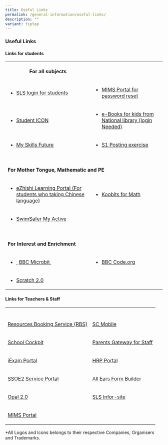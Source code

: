 ```yaml
---
title: Useful Links
permalink: /general-information/useful-links/
description: ""
variant: tiptap
---
```

<h3>Useful Links</h3>
<h4>Links for students</h4>
<table style="minWidth: 50px">
<colgroup>
<col>
<col>
</colgroup>
<tbody>
<tr>
<th rowspan="1" colspan="1">
<p>For all subjects</p>
</th>
<th rowspan="1" colspan="1">
<p></p>
</th>
</tr>
<tr>
<td rowspan="1" colspan="1">
<ul data-tight="true" class="tight">
<li>
<p><a href="https://vle.learning.moe.edu.sg/login" rel="noopener nofollow" target="_blank">SLS login for students</a>
</p>
</li>
</ul>
</td>
<td rowspan="1" colspan="1">
<ul data-tight="true" class="tight">
<li>
<p><a href="https://idp.mims.moe.gov.sg/nidp/app/login" rel="noopener nofollow" target="_blank">MIMS Portal for password reset</a>
</p>
</li>
</ul>
</td>
</tr>
<tr>
<td rowspan="1" colspan="1">
<ul data-tight="true" class="tight">
<li>
<p><a href="https://workspace.google.com/" rel="noopener nofollow" target="_blank">Student ICON</a>
</p>
</li>
</ul>
</td>
<td rowspan="1" colspan="1">
<ul data-tight="true" class="tight">
<li>
<p><a href="https://nlb.overdrive.com/library/kids" rel="noopener nofollow" target="_blank">e-Books for kids from National library (login Needed)</a>
</p>
</li>
</ul>
</td>
</tr>
<tr>
<td rowspan="1" colspan="1">
<ul>
<li>
<p><a href="https://www.myskillsfuture.gov.sg/content/student/en/primary.html" class="XqQF9c" rel="noopener noreferrer nofollow" target="_blank"><u>My Skills Future</u></a>
</p>
</li>
</ul>
</td>
<td rowspan="1" colspan="1">
<ul>
<li>
<p><a href="https://www.s1-is.moe.gov.sg/s1candidate/process/MOE_S1/S1Pin_Login" class="XqQF9c" rel="noopener noreferrer nofollow" target="_blank"><u>S1 Posting exercise</u></a>
</p>
</li>
</ul>
</td>
</tr>
<tr>
<td rowspan="1" colspan="1">
<p></p>
</td>
<td rowspan="1" colspan="1">
<p></p>
</td>
</tr>
<tr>
<td rowspan="1" colspan="2">
<p><strong>For Mother Tongue, Mathematic and PE</strong>
</p>
</td>
</tr>
<tr>
<td rowspan="1" colspan="1">
<ul data-tight="true" class="tight">
<li>
<p><a href="https://www.ezhishi.com/" rel="noopener nofollow" target="_blank">eZhishi Learning Portal (For students who taking Chinese language)</a>
</p>
</li>
</ul>
</td>
<td rowspan="1" colspan="1">
<ul data-tight="true" class="tight">
<li>
<p><a href="https://www.koobits.com/" rel="noopener nofollow" target="_blank">Koobits for Math</a>
</p>
</li>
</ul>
</td>
</tr>
<tr>
<td rowspan="1" colspan="1">
<ul>
<li>
<p><a href="https://members.myactivesg.com/swimsafer/" class="XqQF9c" rel="noopener noreferrer nofollow" target="_blank"><u>SwimSafer My Active</u></a>
</p>
</li>
</ul>
</td>
<td rowspan="1" colspan="1">
<p></p>
</td>
</tr>
<tr>
<td rowspan="1" colspan="1">
<p></p>
</td>
<td rowspan="1" colspan="1">
<p></p>
</td>
</tr>
<tr>
<td rowspan="1" colspan="2">
<p><strong>For Interest and Enrichment</strong>
</p>
</td>
</tr>
<tr>
<td rowspan="1" colspan="1">
<ul>
<li>
<p><a href="http://schoolibrary.moe.edu.sg/westgrovepri/cgi-bin/spydus.exe/MSGTRN/WPAC/HOME" class="XqQF9c" rel="noopener noreferrer nofollow" target="_blank"><u>&nbsp;</u></a>
<a href="https://makecode.microbit.org/" class="XqQF9c" rel="noopener noreferrer nofollow" target="_blank"><u>BBC Microbit&nbsp;</u>
</a>
</p>
</li>
</ul>
</td>
<td rowspan="1" colspan="1">
<ul>
<li>
<p><a href="https://studio.code.org/courses" class="XqQF9c" rel="noopener noreferrer nofollow" target="_blank"><u>BBC </u></a>
<a href="https://studio.code.org/courses" rel="noopener noreferrer nofollow" target="_blank"><u>Code.org</u>
</a>
</p>
</li>
</ul>
</td>
</tr>
<tr>
<td rowspan="1" colspan="1">
<ul>
<li>
<p><a href="https://scratch.mit.edu/" class="XqQF9c" rel="noopener noreferrer nofollow" target="_blank"><u>Scratch 2.0</u></a>
</p>
</li>
</ul>
</td>
<td rowspan="1" colspan="1">
<p></p>
</td>
</tr>
</tbody>
</table>
<h4>Links for Teachers &amp; Staff</h4>
<table style="minWidth: 50px">
<colgroup>
<col>
<col>
</colgroup>
<tbody>
<tr>
<th rowspan="1" colspan="1">
<p></p>
</th>
<th rowspan="1" colspan="1">
<p></p>
</th>
</tr>
<tr>
<td rowspan="1" colspan="1">
<p><a href="https://rbs.avero-tech.com/login.html" rel="noopener nofollow" target="_blank">Resources Booking Service (RBS)</a>
</p>
</td>
<td rowspan="1" colspan="1">
<p><a href="https://scmobile.moe.edu.sg/home" rel="noopener nofollow" target="_blank">SC Mobile</a>
</p>
</td>
</tr>
<tr>
<td rowspan="1" colspan="1">
<p><a href="https://schoolcockpit.moe.gov.sg/" rel="noopener nofollow" target="_blank">School Cockpit</a>
</p>
</td>
<td rowspan="1" colspan="1">
<p><a href="https://pg.moe.edu.sg/" rel="noopener nofollow" target="_blank">Parents Gateway for Staff</a>
</p>
</td>
</tr>
<tr>
<td rowspan="1" colspan="1">
<p><a href="https://iexams.seab.gov.sg/login" rel="noopener nofollow" target="_blank">iExam Portal</a>
</p>
</td>
<td rowspan="1" colspan="1">
<p><a href="https://www.hrp.gov.sg" rel="noopener nofollow" target="_blank">HRP Portal</a>
</p>
</td>
</tr>
<tr>
<td rowspan="1" colspan="1">
<p><a href="https://ssoe2.moe.edu.sg/" rel="noopener nofollow" target="_blank">SSOE2 Service Portal</a>
</p>
</td>
<td rowspan="1" colspan="1">
<p><a href="https://allears.estl.edu.sg/" rel="noopener nofollow" target="_blank">All Ears Form Builder</a>
</p>
</td>
</tr>
<tr>
<td rowspan="1" colspan="1">
<p><a href="https://idm.opal2.moe.edu.sg/" rel="noopener nofollow" target="_blank">Opal 2.0</a>
</p>
</td>
<td rowspan="1" colspan="1">
<p><a href="https://vle.learning.moe.edu.sg/login" rel="noopener nofollow" target="_blank">SLS Infor-site</a>
</p>
</td>
</tr>
<tr>
<td rowspan="1" colspan="1">
<p><a href="https://idp.mims.moe.gov.sg/nidp/app/login" rel="noopener nofollow" target="_blank">MIMS Portal</a>
</p>
</td>
<td rowspan="1" colspan="1">
<p></p>
</td>
</tr>
</tbody>
</table>
<p>*All Logos and Icons belongs to their respective Companies, Organisers
and Trademarks.</p>